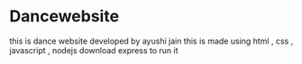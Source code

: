 # Dancewebsite
this is dance website developed by ayushi jain
this is made using html , css , javascript , nodejs
download express to run it
